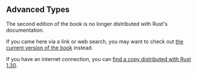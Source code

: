 ## Advanced Types

The second edition of the book is no longer distributed with Rust's documentation.

If you came here via a link or web search, you may want to check out [the current
version of the book](/src/ch20-03-advanced-types.md) instead.

If you have an internet connection, you can [find a copy distributed with
Rust
1.30](https://doc.rust-lang.org/1.30.0/book/second-edition/ch19-04-advanced-types.html).
